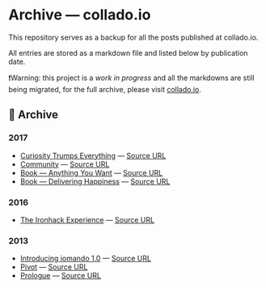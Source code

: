 # Archive — collado.io

This repository serves as a backup for all the posts published at collado.io.

All entries are stored as a markdown file and listed below by publication date.

❗Warning: this project is a *work in progress* and all the markdowns are still being migrated, for the full archive, please visit [collado.io](https://collado.io).

## 💾 Archive
### 2017
* [Curiosity Trumps Everything](posts/2017/curiosity.md) — [Source URL](https://collado.io/blog/2017/curiosity)
* [Community](posts/2017/community.md) — [Source URL](https://collado.io/blog/2017/community)
* [Book — Anything You Want](posts/2017/anything.md) — [Source URL](https://collado.io/blog/2017/anything)
* [Book — Delivering Happiness](posts/2017/happiness.md) — [Source URL](https://collado.io/blog/2017/happiness)

### 2016
* [The Ironhack Experience](posts/2016/ironhack-experience.md) — [Source URL](https://collado.io/blog/2016/3/30/the-ironhack-experience)

### 2013
* [Introducing iomando 1.0](posts/2013/iomando-10.md) — [Source URL](https://collado.io/blog/2013/2/23/introducing-iomando-v10)
* [Pivot](posts/2013/pivot.md) — [Source URL](https://collado.io/blog/2013/pivot)
* [Prologue](posts/2013/prologue.md) — [Source URL](https://collado.io/blog/2013/prologue)
